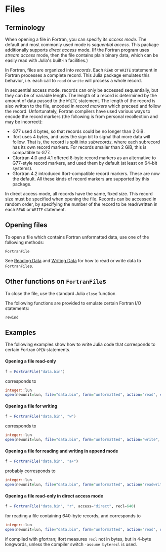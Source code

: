 # Files

## Terminology

When opening a file in Fortran, you can specify its *access mode*.
The default and most commonly used mode is *sequential access*.
This package additionally supports *direct access* mode.
(If the Fortran program uses *stream access* mode, then the file
contains plain binary data, which can be easily read with Julia's
built-in facilities.)

In Fortran, files are organized into *records*. Each `READ` or `WRITE`
statement in Fortran processes a complete record. This Julia package
emulates this behavior, i.e. each call to `read` or `write` will process
a whole record.

In sequential access mode, records can only be accessed sequentially,
but they can be of variable length. The length of a record is determined
by the amount of data passed to the `WRITE` statement. The length of
the record is also written to the file, encoded in *record markers* which
preceed and follow the record. Unfortunately, Fortran compilers have used
various ways to encode the record markers (the following is from personal
recollection and may be incorrect):
* G77 used 4 bytes, so that records could be no longer than 2 GiB.
* Ifort uses 4 bytes, and uses the sign bit to signal that more data will follow.
  That is, the record is split into *subrecords*, where each subrecord has its
  own record markers. For records smaller than 2 GiB, this is compatible to G77.
* Gfortran 4.0 and 4.1 offered 8-byte record markers as an alternative to
  G77-style record markers, and used them by default (at least on 64-bit systems).
* Gfortran 4.2 introduced Ifort-compatible record markers. These are now
  the default.
All these kinds of record markers are supported by this package.

In direct access mode, all records have the same, fixed size. This record size
must be specified when opening the file. Records can be accessed in random
order, by specifying the number of the record to be read/written in each
`READ` or `WRITE` statement.


## Opening files

To open a file which contains Fortran unformatted data,
use one of the following methods:

```@docs
FortranFile
```

See [Reading Data](@ref) and [Writing Data](@ref) for how to
read or write data to `FortranFile`s.


## Other functions on `FortranFile`s

To close the file, use the standard Julia `close` function.

The following functions are provided to emulate certain Fortran I/O statements:
```@docs
rewind
```


## Examples

The following examples show how to write Julia code that corresponds to
certain Fortran `OPEN` statements.

#### Opening a file read-only

```julia
f = FortranFile("data.bin")
```
corresponds to
```fortran
integer::lun
open(newunit=lun, file="data.bin", form="unformatted", action="read", status="old")
```

#### Opening a file for writing

```julia
f = FortranFile("data.bin", "w")
```
corresponds to
```fortran
integer::lun
open(newunit=lun, file="data.bin", form="unformatted", action="write", status="replace")
```

#### Opening a file for reading and writing in append mode

```julia
f = FortranFile("data.bin", "a+")
```
probably corresponds to
```fortran
integer::lun
open(newunit=lun, file="data.bin", form="unformatted", action="readwrite", position="append", status="unknown")
```

#### Opening a file read-only in direct access mode

```julia
f = FortranFile("data.bin", "r", access="direct", recl=640)
```
for reading a file containing 640-byte records, and corresponds to
```fortran
integer::lun
open(newunit=lun, file="data.bin", form="unformatted", action="read", status="old", access="direct", recl=640)
```
if compiled with gfortran; ifort measures `recl` not in bytes, but in 4-byte longwords, unless the
compiler switch `-assume byterecl` is used.

